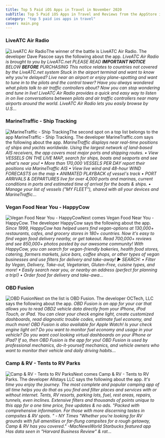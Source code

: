 ```yaml
---
title: Top 5 Paid iOS Apps in Travel in November 2020
subTitle: Top 5 Paid iOS Apps in Travel and Reviews from the AppStore in November 2020.
category: "top 5 paid ios apps in travel"
cover: main.png
---
```


### LiveATC Air Radio

![LiveATC Air Radio](https://is4-ssl.mzstatic.com/image/thumb/Purple123/v4/0b/91/0d/0b910d37-3a1e-246f-79e3-fb9e46bc3206/AppIcon-0-0-1x_U007emarketing-0-0-0-6-0-0-sRGB-0-0-0-GLES2_U002c0-512MB-85-220-0-0.png/100x100bb.png)The winner of the battle is LiveATC Air Radio. The developer Dave Pascoe says the following about the app. _LiveATC Air Radio is brought to you by LiveATC.net PLEASE READ ***IMPORTANT NOTICE*** BELOW **BEFORE** PURCHASING  This notice relates to countries not covered by the LiveATC.net system  Stuck in the airport terminal and want to know why you're delayed? Live near an airport or enjoy plane-spotting and want to tune in to the pilots and the control tower? Have you always wondered what pilots talk to air traffic controllers about? Now you can stop wondering and tune in live!  LiveATC Air Radio provides a quick and easy way to listen in on live conversations between pilots and air traffic controllers near many airports around the world. LiveATC Air Radio lets you easily browse by U.S_...

### MarineTraffic - Ship Tracking

![MarineTraffic - Ship Tracking](https://is2-ssl.mzstatic.com/image/thumb/Purple114/v4/2f/f4/17/2ff41724-a627-57a4-6225-8b7f16927bc5/AppIcon-1x_U007emarketing-0-0-GLES2_U002c0-512MB-sRGB-0-0-0-85-220-0-0-0-8.png/100x100bb.png)The second spot on a top list belongs to the app MarineTraffic - Ship Tracking. The developer MarineTraffic.com says the following about the app. _MarineTraffic displays near real-time positions of ships and yachts worldwide.  Using the largest network of land-based AIS receivers, the app covers most major ports and shipping routes.  • View VESSELS ON THE LIVE MAP, search for ships, boats and seaports and see what's near you! • More than 170,000 VESSELS PER DAY report their positions via MarineTraffic AIS • View live wind and 48-hour WIND FORECASTS on the map • ANIMATED PLAYBACK of vessel's track • PORT ARRIVALS & DEPARTURES live for over 4,000 ports and marinas, current conditions in ports and estimated time of arrival for the boats & ships. • Manage your list of vessels ("MY FLEET"), shared with all your devices and MarineTraffic_...

### Vegan Food Near You - HappyCow

![Vegan Food Near You - HappyCow](https://is3-ssl.mzstatic.com/image/thumb/Purple114/v4/01/9f/94/019f94dd-a919-1aa9-1647-fa31112bd22e/AppIcon-0-0-1x_U007emarketing-0-0-0-7-0-0-sRGB-0-0-0-GLES2_U002c0-512MB-85-220-0-0.png/100x100bb.png)Next comes Vegan Food Near You - HappyCow. The developer HappyCow says the following about the app. _Since 1999, HappyCow has helped users find vegan-options at 130,000+ restaurants, cafes, and grocery stores in 180+ countries. Now it's easy to find vegan food delivery nearby, or get takeout. Read 700,000+ reviews and see 850,000+ photos posted by our awesome community! With HappyCow, you can search for vegan-friendly bakeries, health food stores, catering, farmers markets, juice bars, coffee shops, or other types of vegan businesses and use filters for delivery and take-away!  ► SEARCH: • Filter by Vegan, Delivery, Take-out, Vegetarian, Gluten-Free, cuisine types, and more! • Easily search near you, or nearby an address (perfect for planning a trip!)  • Order food for delivery and take-awa_...

### OBD Fusion

![OBD Fusion](https://is1-ssl.mzstatic.com/image/thumb/Purple124/v4/54/21/75/5421756f-e7e4-1716-8213-5933f600c698/AppIcon-1x_U007emarketing-0-7-0-85-220.png/100x100bb.png)Next on the list is OBD Fusion. The developer OCTech, LLC says the following about the app. _OBD Fusion is an app for your car that allows you to read OBD2 vehicle data directly from your iPhone, iPod Touch, or iPad. You can clear your check engine light, create customized dashboards, read diagnostic trouble codes, estimate fuel economy, and much more! OBD Fusion is also available for Apple Watch!  Is your check engine light on? Do you want to monitor fuel economy and usage in your vehicle? Do you want cool looking virtual dashboards on your iPhone or iPad? If so, then OBD Fusion is the app for you! OBD Fusion is used by professional mechanics, do-it-yourself mechanics, and vehicle owners who want to monitor their vehicle and daily driving habits_...

### Camp & RV - Tents to RV Parks

![Camp & RV - Tents to RV Parks](https://is4-ssl.mzstatic.com/image/thumb/Purple123/v4/ff/11/e7/ff11e7b9-8d78-343f-fa4e-3d01c9dcb341/AppIcon-0-1x_U007emarketing-0-0-85-220-7.png/100x100bb.png)Next comes Camp & RV - Tents to RV Parks. The developer Allstays LLC says the following about the app. _It's time you enjoy the journey. The most complete and popular camping app of all time helps you do that as you find and filter places and services with or without internet. Tents, RV resorts, parking lots, fuel, rest areas, repairs, tunnels, even inclines. Extensive filters and thousands of points unique to this app for a one time price, free updates & no ads.  "Packed with comprehensive information. For those with more discerning tastes in campsites & RV spots. " - NY Times  "Whether you're looking for RV grounds with full amenities or far-flung campsites for a rough getaway, Camp & RV has you covered." -MacNewsWorld  Starbucks featured app  Has data seen in "Harvard Business Review" & rat_...

